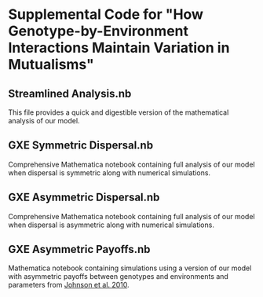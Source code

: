 # Supplemental Code for "How Genotype-by-Environment Interactions Maintain Variation in Mutualisms" 

## Streamlined Analysis.nb
This file provides a quick and digestible version of the mathematical analysis of our model. 

## GXE Symmetric Dispersal.nb
Comprehensive Mathematica notebook containing full analysis of our model when dispersal is symmetric along with numerical simulations. 


## GXE Asymmetric Dispersal.nb
Comprehensive Mathematica notebook containing full analysis of our model when dispersal is asymmetric along with numerical simulations. 

## GXE Asymmetric Payoffs.nb
Mathematica notebook containing simulations using a version of our model with asymmetric payoffs between genotypes and environments and parameters from [Johnson et al. 2010](https://www.pnas.org/doi/10.1073/pnas.0906710107). 
